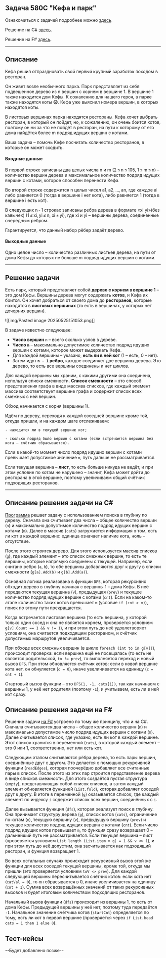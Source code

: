 ## Задача 580C "Кефа и парк"

Ознакомиться с задачей подробнее можно [здесь](https://codeforces.com/problemset/problem/580/C).

Решение на C# [здесь](/Kefa%20and%20park/KefaCSharp/Program.cs).

Решение на F# [здесь](/Kefa%20and%20park/KefaFSharp/Program.fs).

---

## Описание

Кефа решил отпраздновать свой первый крупный заработок походом в ресторан.

Он живет возле необычного парка. Парк представляет из себя подвешенное дерево из n вершин c корнем в вершине 1. В вершине 1 также находится дом Кефы. К сожалению для нашего героя, в парке также находятся коты **☹**. Кефа уже выяснил номера вершин, в которых находятся коты.

В листовых вершинах парка находятся рестораны. Кефа хочет выбрать ресторан, в который он пойдет, но, к сожалению, он очень боится котов, поэтому он ни за что не пойдёт в ресторан, на пути к которому от его дома найдётся более m подряд идущих вершин с котами.

Ваша задача – помочь Кефе посчитать количество ресторанов, в которые он может сходить.

#### Входные данные

В первой строке записаны два целых числа n и m (2 ≤ n ≤ 105, 1 ≤ m ≤ n) – количество вершин дерева и максимальное количество подряд идущих вершин с котами, которое способен перенести Кефа.

Во второй строке содержится n целых чисел a1, a2, ..., an, где каждое ai либо равняется 0 (тогда в вершине i нет кота), либо равняется 1 (тогда в вершине i есть кот).

В следующих n - 1 строках записаны ребра дерева в формате «xi yi»(без кавычек) (1 ≤ xi, yi ≤ n, xi ≠ yi), где xi и yi – вершины дерева, соединенные очередным ребром.

Гарантируется, что данный набор рёбер задаёт дерево.

#### Выходные данные

Одно целое число – количество различных листьев дерева, на пути от дома Кефы до которых не больше m подряд идущих вершин с котами.

---

## Решение задачи

Есть парк, который представляет собой **дерево с корнем в вершине 1** – это дом Кефы. Вершины дерева могут содержать **котов**, и Кефа их боится. Он хочет добраться от своего дома до **ресторанов**, которые находятся в **листовых вершинах** (то есть в вершинах, у которых нет дочерних вершин).

![[img/Pasted image 20250525151053.png]]

В задаче известно следующее:

- **Число вершин** `n` – всего сколько узлов в дереве.
- **Число `m`** – максимально допустимое количество подряд идущих вершин с котами, которое может выдержать Кефа.
- Для каждой вершины – указано, **есть ли в ней кот** (1 – есть, 0 – нет).
- Затем идут **`n - 1` ребро**, каждое соединяет две вершины дерева. Это дерево, то есть все вершины соединены и нет циклов.

Для каждой вершины мы храним, с какими другими она соединена, используя списки смежности. **Список смежности** – это способ представления графа в виде массива списков, где каждый элемент массива соответствует вершине графа и содержит список всех смежных с ней вершин.

Обход начинается с корня (вершины 1).

Идём по дереву, переходя к каждой соседней вершине кроме той, откуда пришли, и на каждом шаге отслеживаем:

    - находится ли в текущей вершине кот;

    - сколько подряд было вершин с котами (если встречается вершина без кота – счётчик сбрасывается).

Если в какой-то момент число подряд идущих вершин с котами превышает допустимое значение `m`, путь дальше не рассматривается.

Если текущая вершина – **лист**, то есть больше никуда не ведёт, и при этом условие по котам не нарушено – значит, Кефа может дойти до ресторана в этой вершине, поэтому увеличиваем общий счётчик подходящих ресторанов.

---
## Описание решения задачи на C#

[Программа](https://github.com/asyanix/FuncLogicProg_FinalProject/blob/main2/Kefa%20and%20park/KefaCSharp/Program.cs) решает задачу с использованием поиска в глубину по дереву. Сначала она считывает два числа – общее количество вершин (`n`) и максимально допустимое количество подряд идущих вершин с котами (`m`). Далее в массив (`cats`) загружается информация о том, есть ли кот в каждой вершине: единица означает наличие кота, ноль – отсутствие.

После этого строится дерево. Для этого используется массив списков (`g`), где каждый элемент – это список смежных вершин, то есть те вершины, которые напрямую соединены с текущей. Например, если считано ребро (`a`, `b`), то обе вершины добавляются друг к другу в списки смежности (`g[a].Add(b)` и `g[b].Add(a)`).

Основная логика реализована в функции `DFS`, которая рекурсивно обходит дерево в глубину начиная с вершины 1 – дома Кефы. В неё передаются текущая вершина (`v`), предыдущая (`prev`) и текущее количество подряд идущих вершин с котами (`cnt`). Если на каком-то этапе количество таких котов превышает `m` (условие `if (cnt > m)`), поиск по этому пути прекращается.

Когда встречается листовая вершина (то есть вершина, у которой только один сосед и она не является корнем, проверяется условием `g[v].Count == 1 && v != 1`), и при этом путь до неё удовлетворяет условиям, она считается подходящим рестораном, и счётчик допустимых маршрутов увеличивается.

При обходе всех смежных вершин (в цикле `foreach (int to in g[v])`), происходит проверка: если вершина ещё не посещалась (то есть не является родительской, `to != prev`), то выполняется переход и новый вызов `DFS`. При этом обновляется счётчик котов: если в новой вершине кота нет, он обнуляется (`c = 0`), иначе увеличивается на единицу (`c = cnt + 1`).

Стартовый вызов функции – это `DFS(1, -1, cats[1])`, так как начинаем с вершины 1, у неё нет родителя (поэтому `-1`), и учитываем, есть ли в ней кот сразу.

## Описание решения задачи на F#

Решение задачи [на F#](https://github.com/asyanix/FuncLogicProg_FinalProject/blob/main2/Kefa%20and%20park/KefaFSharp/Program.fs) устроено по тому же принципу, что и на C#. Сначала считываются два числа – общее количество вершин (`n`) и максимально допустимое число подряд идущих вершин с котами (`m`). Далее считывается список, где указано, есть ли кот в каждой вершине. Этот список хранится в переменной (`cats`), в которой каждый элемент – это 0 или 1, соответственно, нет или есть кот.

Следующим этапом считываются рёбра дерева, то есть пары вершин, соединённые друг с другом. Это делается с помощью рекурсивной функции (`readEdges`), которая поочерёдно добавляет все считанные пары в список. После этого из этих пар строится представление дерева в виде списков смежности. Для этого создаётся пустая структура (`empty`), представляющая собой список списков, а затем каждый элемент обновляется функцией (`List.fold`), которая добавляет соседей друг к другу. В итоге в переменной (`g`) оказывается список, где каждый элемент по индексу `i` содержит список всех вершин, соединённых с `i`.

Далее вызывается функция (`dfs`), которая реализует поиск в глубину. Она принимает структуру дерева (`g`), список котов (`cats`), ограничение по котам (`m`), текущую вершину (`v`), предыдущую вершину (`prev`) и текущее количество подряд идущих вершин с котами (`cnt`). Если число подряд идущих котов превышает `m`, то функция сразу возвращает 0 – дальнейший путь не рассматривается. Если текущая вершина – лист (проверяется условием `List.length (List.item v g) = 1 && v <> 1`), и при этом путь до неё допустим, она засчитывается как подходящий ресторан, и функция возвращает 1.

Во всех остальных случаях происходит рекурсивный вызов этой же функции для всех соседей текущей вершины, кроме той, откуда мы пришли (это проверяется условием `toV <> prev`). Для каждой следующей вершины пересчитывается счётчик котов: если кота нет (`catVal = 0`), то он сбрасывается в 0, иначе увеличивается на единицу (`cnt + 1`). Сумма всех возвращённых значений от таких рекурсивных вызовов и будет итоговым количеством подходящих ресторанов.

Начальный вызов функции (`dfs`) происходит из вершины 1, то есть от дома Кефы. Предыдущей вершины у неё нет, поэтому туда передаётся `-1`. Начальное значение счётчика котов (`startCnt`) определяется по тому, есть ли кот в первой вершине (проверяется через `if List.head cats = 1 then 1 else 0`). 
## Тест-кейсы

--Будет добавлено позже--